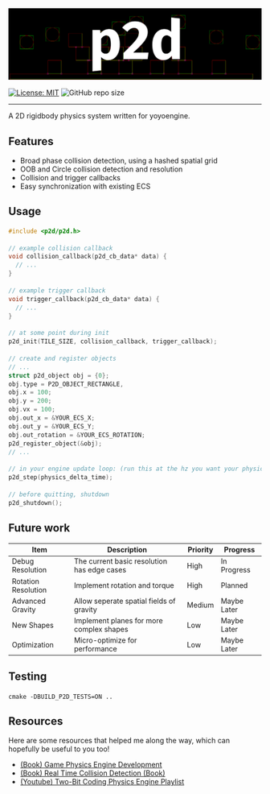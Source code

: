 <div align="center">
    <picture style="width: 100%; height: auto;">
        <source srcset=".github/media/p2dlogo.png"  media="(prefers-color-scheme: dark)">
        <img src=".github/media/p2dlogo.png">
    </picture>
</div>

[![License: MIT](https://img.shields.io/badge/License-MIT-yellow.svg)](https://opensource.org/licenses/MIT)
![GitHub repo size](https://img.shields.io/github/repo-size/yoyoengine/p2d)

---

A 2D rigidbody physics system written for yoyoengine.

## Features

- Broad phase collision detection, using a hashed spatial grid
- OOB and Circle collision detection and resolution
- Collision and trigger callbacks
- Easy synchronization with existing ECS

## Usage

```c
#include <p2d/p2d.h>

// example collision callback
void collision_callback(p2d_cb_data* data) {
  // ...
}

// example trigger callback
void trigger_callback(p2d_cb_data* data) {
  // ...
}

// at some point during init
p2d_init(TILE_SIZE, collision_callback, trigger_callback);

// create and register objects
// ...
struct p2d_object obj = {0};
obj.type = P2D_OBJECT_RECTANGLE,
obj.x = 100;
obj.y = 200;
obj.vx = 100;
obj.out_x = &YOUR_ECS_X;
obj.out_y = &YOUR_ECS_Y;
obj.out_rotation = &YOUR_ECS_ROTATION;
p2d_register_object(&obj);
// ...

// in your engine update loop: (run this at the hz you want your physics to run at)
p2d_step(physics_delta_time);

// before quitting, shutdown
p2d_shutdown();
```

## Future work

| Item                | Description                                 | Priority | Progress        |
|---------------------|---------------------------------------------|----------|-----------------|
| Debug Resolution    | The current basic resolution has edge cases | High     | In Progress     |
| Rotation Resolution | Implement rotation and torque               | High     | Planned         |
| Advanced Gravity    | Allow seperate spatial fields of gravity    | Medium   | Maybe Later     |
| New Shapes          | Implement planes for more complex shapes    | Low      | Maybe Later     |
| Optimization        | Micro-optimize for performance              | Low      | Maybe Later     |

## Testing

`cmake -DBUILD_P2D_TESTS=ON ..`

## Resources

Here are some resources that helped me along the way, which can hopefully be useful to you too!

- [(Book) Game Physics Engine Development](https://www.amazon.com/Game-Physics-Engine-Development-Commercial-Grade/dp/0123819768)
- [(Book) Real Time Collision Detection (Book)](https://a.co/d/g9Rpjsk)
- [(Youtube) Two-Bit Coding Physics Engine Playlist](https://www.youtube.com/playlist?list=PLSlpr6o9vURwq3oxVZSimY8iC-cdd3kIs)

